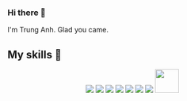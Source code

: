 ### Hi there 👋
I'm Trung Anh. Glad you came.
## My skills 🚀

<div align="center">
    <a title="html" href="https://www.w3schools.com/html/" target="_blank"><img src="https://img.icons8.com/color/48/000000/html-5.png"/></a>
    <a title="css" href="https://www.w3schools.com/css/" target="_blank"><img src="https://img.icons8.com/color/48/000000/css3.png"/></a>
    <a title="js" href="https://www.w3schools.com/js/" target="_blank"><img src="https://img.icons8.com/color/48/000000/javascript--v2.png"/></a>
    <a title="reactjs" href="https://reactjs.org/" target="_blank"><img src="https://img.icons8.com/ultraviolet/40/000000/react--v1.png"/></a>
    <a title="nodejs" href="https://reactjs.org/" target="_blank"><img src="https://img.icons8.com/color/48/000000/nodejs.png"/></a>
    <a title="java" href="https://icons8.com/" target="_blank"><img src="https://img.icons8.com/color/48/000000/sass.png"/></a>
    <a title="typescript" href="https://icons8.com/" target="_blank"><img src="https://img.icons8.com/color/48/000000/typescript.png"/></a>
    <a title="typescript" href="https://icons8.com/" target="_blank"><img width="48px" height="48px" src="https://camo.githubusercontent.com/c638048c3e813399249357945327fb1f43140cbc12725900949d15e66ef2c186/68747470733a2f2f73656261737469616e2d676f6d657a2e636f6d2f6e6578746a732e706e67"/></a>
</div>
<div algin="center">
   <a
</div>

